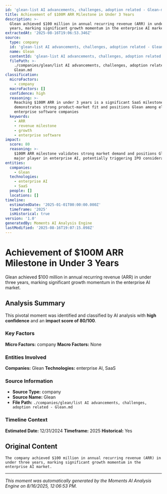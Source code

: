 ```yaml
---
id: 'glean-list AI advancements, challenges, adoption related - Glean-moment-5'
title: Achievement of $100M ARR Milestone in Under 3 Years
description: >-
  Glean achieved $100 million in annual recurring revenue (ARR) in under three
  years, marking significant growth momentum in the enterprise AI market.
extractedAt: '2025-08-16T19:06:53.346Z'
source:
  type: company
  id: 'glean-list AI advancements, challenges, adoption related - Glean'
  name: Glean
  contentId: 'glean-list AI advancements, challenges, adoption related - Glean'
  filePath: >-
    ./companies/glean/list AI advancements, challenges, adoption related -
    Glean.md
classification:
  microFactors:
    - company
  macroFactors: []
  confidence: high
  reasoning: >-
    Reaching $100M ARR in under 3 years is a significant SaaS milestone that
    demonstrates strong product-market fit and positions Glean among elite
    enterprise software companies
  keywords:
    - ARR
    - revenue milestone
    - growth
    - enterprise software
impact:
  score: 80
  reasoning: >-
    $100M ARR milestone validates strong market demand and positions Glean as a
    major player in enterprise AI, potentially triggering IPO considerations
entities:
  companies:
    - Glean
  technologies:
    - enterprise AI
    - SaaS
  people: []
  locations: []
timeline:
  estimatedDate: '2025-01-01T00:00:00.000Z'
  timeframe: '2025'
  isHistorical: true
version: '1.0'
generatedBy: Moments AI Analysis Engine
lastModified: '2025-08-16T19:07:15.098Z'
---
```

# Achievement of $100M ARR Milestone in Under 3 Years

Glean achieved $100 million in annual recurring revenue (ARR) in under three years, marking significant growth momentum in the enterprise AI market.

## Analysis Summary

This pivotal moment was identified and classified by AI analysis with **high confidence** and an **impact score of 80/100**.

### Key Factors

**Micro Factors:** company
**Macro Factors:** None

### Entities Involved

**Companies:** Glean
**Technologies:** enterprise AI, SaaS



### Source Information

- **Source Type:** company
- **Source Name:** Glean
- **File Path:** `./companies/glean/list AI advancements, challenges, adoption related - Glean.md`

### Timeline Context

**Estimated Date:** 12/31/2024
**Timeframe:** 2025
**Historical:** Yes

## Original Content

```
The company achieved $100 million in annual recurring revenue (ARR) in under three years, marking significant growth momentum in the enterprise AI market.
```

---

*This moment was automatically generated by the Moments AI Analysis Engine on 8/16/2025, 12:06:53 PM.*
